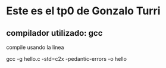 # Este es el tp0 de Gonzalo Turri

## compilador utilizado: gcc
compile usando la linea 

gcc -g hello.c -std=c2x  -pedantic-errors -o hello
